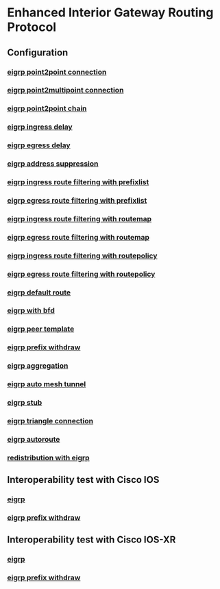 # Enhanced Interior Gateway Routing Protocol 

## **Configuration**
### [eigrp point2point connection](/guides/tst/rout-eigrp01.tst/)
### [eigrp point2multipoint connection](/guides/tst/rout-eigrp02.tst/)
### [eigrp point2point chain](/guides/tst/rout-eigrp03.tst/)
### [eigrp ingress delay](/guides/tst/rout-eigrp04.tst/)
### [eigrp egress delay](/guides/tst/rout-eigrp05.tst/)
### [eigrp address suppression](/guides/tst/rout-eigrp06.tst/)
### [eigrp ingress route filtering with prefixlist](/guides/tst/rout-eigrp07.tst/)
### [eigrp egress route filtering with prefixlist](/guides/tst/rout-eigrp08.tst/)
### [eigrp ingress route filtering with routemap](/guides/tst/rout-eigrp09.tst/)
### [eigrp egress route filtering with routemap](/guides/tst/rout-eigrp10.tst/)
### [eigrp ingress route filtering with routepolicy](/guides/tst/rout-eigrp11.tst/)
### [eigrp egress route filtering with routepolicy](/guides/tst/rout-eigrp12.tst/)
### [eigrp default route](/guides/tst/rout-eigrp13.tst/)
### [eigrp with bfd](/guides/tst/rout-eigrp14.tst/)
### [eigrp peer template](/guides/tst/rout-eigrp15.tst/)
### [eigrp prefix withdraw](/guides/tst/rout-eigrp16.tst/)
### [eigrp aggregation](/guides/tst/rout-eigrp17.tst/)
### [eigrp auto mesh tunnel](/guides/tst/rout-eigrp18.tst/)
### [eigrp stub](/guides/tst/rout-eigrp19.tst/)
### [eigrp triangle connection](/guides/tst/rout-eigrp20.tst/)
### [eigrp autoroute](/guides/tst/rout-eigrp21.tst/)
### [redistribution with eigrp](/guides/tst/rout-redist08.tst/)

## **Interoperability test with Cisco IOS**
### [eigrp](/guides/tst/intop1-eigrp01.tst/)
### [eigrp prefix withdraw](/guides/tst/intop1-eigrp02.tst/)
## **Interoperability test with Cisco IOS-XR**
### [eigrp](/guides/tst/intop2-eigrp01.tst/)
### [eigrp prefix withdraw](/guides/tst/intop2-eigrp02.tst/)
